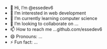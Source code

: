- 👋 Hi, I’m @essedev6
- 👀 I’m interested in web development 
- 🌱 I’m currently learning computer science
- 💞️ I’m looking to collaborate on ...
- 📫 How to reach me ...github.com/essedev6
- 😄 Pronouns: ...
- ⚡ Fun fact: ...

<!---
essedev6/essedev6 is a ✨ special ✨ repository because its `README.md` (this file) appears on your GitHub profile.
You can click the Preview link to take a look at your changes.
--->
